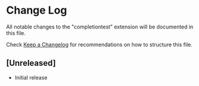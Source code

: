# Change Log

All notable changes to the "completiontest" extension will be documented in this file.

Check [Keep a Changelog](http://keepachangelog.com/) for recommendations on how to structure this file.

## [Unreleased]

- Initial release